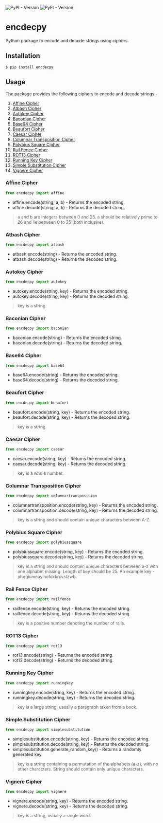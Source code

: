 ![PyPI - Version](https://img.shields.io/pypi/v/encdecpy.svg) ![PyPI - Version](https://img.shields.io/pypi/l/encdecpy.svg)      

# encdecpy
Python package to encode and decode strings using ciphers.

## Installation

```
$ pip install encdecpy
```

## Usage

The package provides the following ciphers to encode and decode strings - 

1. [Affine Cipher](###-affine-cipher)
2. [Atbash Cipher](###-atbash-cipher)
3. [Autokey Cipher](###-autokey-cipher)
4. [Baconian Cipher](###-baconian-cipher)
5. [Base64 Cipher](###-base64-cipher)
6. [Beaufort Cipher](###-beaufort-cipher)
7. [Caesar Cipher](###-caesar-cipher)
8. [Columnar Transposition Cipher](###-columnar-transposition-cipher)
9. [Polybius Square Cipher](###-polybius-square-cipher)
10. [Rail Fence Cipher](###-rail-fence-cipher)
11. [ROT13 Cipher](###-rot13-cipher)
12. [Running Key Cipher](###-running-key-cipher)
13. [Simple Substitution Cipher](###-simple-substitution-cipher)
14. [Vignere Cipher](###-vignere-cipher)

### Affine Cipher
```python
from encdecpy import affine
```
* affine.encode(string, a, b) - Returns the encoded string.
* affine.decode(string, a, b) - Returns the decoded string.
> a and b are integers between 0 and 25. a should be relatively prime to 26 and lie between 0 to 25 (both inclusive).

### Atbash Cipher
```python
from encdecpy import atbash
```
* atbash.encode(string) - Returns the encoded string.
* atbash.decode(string) - Returns the decoded string.

### Autokey Cipher
```python
from encdecpy import autokey
```
* autokey.encode(string, key) - Returns the encoded string.
* autokey.decode(string, key) - Returns the decoded string.
> key is a string.

### Baconian Cipher
```python
from encdecpy import baconian
```
* baconian.encode(string) - Returns the encoded string.
* baconian.decode(string) - Returns the decoded string.

### Base64 Cipher
```python
from encdecpy import base64
```
* base64.encode(string) - Returns the encoded string.
* base64.decode(string) - Returns the decoded string.

### Beaufort Cipher
```python
from encdecpy import beaufort
```
* beaufort.encode(string, key) - Returns the encoded string.
* beaufort.decode(string, key) - Returns the decoded string.
> key is a string.

### Caesar Cipher
```python
from encdecpy import caesar
```
* caesar.encode(string, key) - Returns the encoded string.
* caesar.decode(string, key) - Returns the decoded string.
> key is a whole number.

### Columnar Transposition Cipher
```python
from encdecpy import columnartransposition
```
* columnartransposition.encode(string, key) - Returns the encoded string.
* columnartransposition.decode(string, key) - Returns the decoded string.
> key is a string and should contain unique characters between A-Z.

### Polybius Square Cipher
```python
from encdecpy import polybiussquare
```
* polybiussquare.encode(string, key) - Returns the encoded string.
* polybiussquare.decode(string, key) - Returns the decoded string.
> key is a string and should contain unique characters between a-z with one alphabet missing. Length of key should be 25. An example key - phqgiumeaylnofdxkrcvstzwb.

### Rail Fence Cipher
```python
from encdecpy import railfence
```
* railfence.encode(string, key) - Returns the encoded string.
* railfence.decode(string, key) - Returns the decoded string.
> key is a positive number denoting the number of rails.

### ROT13 Cipher
```python
from encdecpy import rot13
```
* rot13.encode(string) - Returns the encoded string.
* rot13.decode(string) - Returns the decoded string.

### Running Key Cipher
```python
from encdecpy import runningkey
```
* runningkey.encode(string, key) - Returns the encoded string.
* runningkey.decode(string, key) - Returns the decoded string.
> key is a large string, usually a paragraph taken from a book.

### Simple Substitution Cipher
```python
from encdecpy import simplesubstitution
```
* simplesubstitution.encode(string, key) - Returns the encoded string.
* simplesubstitution.decode(string, key) - Returns the decoded string.
* simplesubstitution.generate_random_key() - Returns a randomly generated key.
> key is a string containing a permutation of the alphabets (a-z), with no other characters. String should contain only unique characters.

### Vignere Cipher
```python
from encdecpy import vignere
```
* vignere.encode(string, key) - Returns the encoded string.
* vignere.decode(string, key) - Returns the decoded string.
> key is a string, usually a single word.
